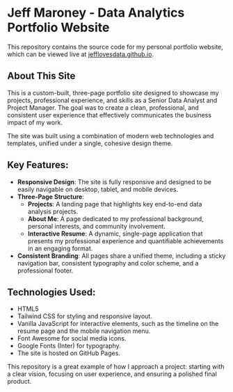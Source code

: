 # Jeff Maroney - Data Analytics Portfolio Website

This repository contains the source code for my personal portfolio website, which can be viewed live at [jefflovesdata.github.io](https://jefflovesdata.github.io).

## About This Site

This is a custom-built, three-page portfolio site designed to showcase my projects, professional experience, and skills as a Senior Data Analyst and Project Manager. The goal was to create a clean, professional, and consistent user experience that effectively communicates the business impact of my work.

The site was built using a combination of modern web technologies and templates, unified under a single, cohesive design theme.

## Key Features:

* **Responsive Design**: The site is fully responsive and designed to be easily navigable on desktop, tablet, and mobile devices.
* **Three-Page Structure**:
    * **Projects**: A landing page that highlights key end-to-end data analysis projects.
    * **About Me**: A page dedicated to my professional background, personal interests, and community involvement.
    * **Interactive Resume**: A dynamic, single-page application that presents my professional experience and quantifiable achievements in an engaging format.
* **Consistent Branding**: All pages share a unified theme, including a sticky navigation bar, consistent typography and color scheme, and a professional footer.

## Technologies Used:

* HTML5
* Tailwind CSS for styling and responsive layout.
* Vanilla JavaScript for interactive elements, such as the timeline on the resume page and the mobile navigation menu.
* Font Awesome for social media icons.
* Google Fonts (Inter) for typography.
* The site is hosted on GitHub Pages.

This repository is a great example of how I approach a project: starting with a clear vision, focusing on user experience, and ensuring a polished final product.
